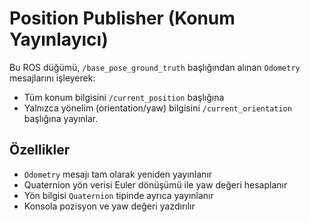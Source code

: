 # Position Publisher (Konum Yayınlayıcı)

Bu ROS düğümü, `/base_pose_ground_truth` başlığından alınan `Odometry` mesajlarını işleyerek:

- Tüm konum bilgisini `/current_position` başlığına
- Yalnızca yönelim (orientation/yaw) bilgisini `/current_orientation` başlığına yayınlar.

## Özellikler

- `Odometry` mesajı tam olarak yeniden yayınlanır
- Quaternion yön verisi Euler dönüşümü ile yaw değeri hesaplanır
- Yön bilgisi `Quaternion` tipinde ayrıca yayınlanır
- Konsola pozisyon ve yaw değeri yazdırılır
